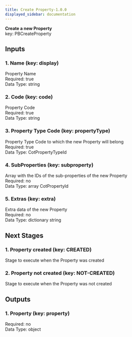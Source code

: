 ```yaml
---  
title: Create Property-1.0.0  
displayed_sidebar: documentation  
---  
```

  
**Create a new Property**  
key: PBCreateProperty  
## Inputs  
### 1. Name (key: display)  
Property Name  
Required: true  
Data Type: string   
### 2. Code (key: code)  
Property Code  
Required: true  
Data Type: string   
### 3. Property Type Code (key: propertyType)  
Property Type Code to which the new Property will belong  
Required: true  
Data Type: CotPropertyTypeId   
### 4. SubProperties (key: subproperty)  
Array with the IDs of the sub-properties of the new Property  
Required: no  
Data Type: array CotPropertyId  
### 5. Extras (key: extra)  
Extra data of the new Property  
Required: no  
Data Type: dictionary string  
## Next Stages  
### 1. Property created (key: CREATED)  
Stage to execute when the Property was created  
### 2. Property not created (key: NOT-CREATED)  
Stage to execute when the Property was not created  
## Outputs  
### 1. Property (key: property)  
  
Required: no  
Data Type: object 
